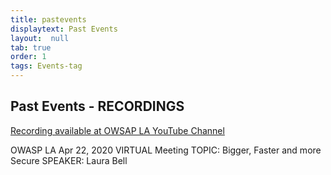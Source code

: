 ```yaml
---
title: pastevents
displaytext: Past Events
layout:  null
tab: true
order: 1
tags: Events-tag
---
```


## Past Events - RECORDINGS

[Recording available at OWSAP LA YouTube Channel](https://www.youtube.com/channel/UCWpSmI6D2KYc-LyYBVTMeaw?)

OWASP LA Apr 22, 2020 VIRTUAL Meeting
TOPIC: Bigger, Faster and more Secure
SPEAKER: Laura Bell



